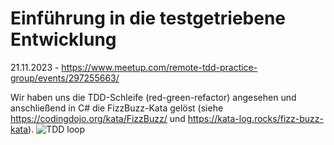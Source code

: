 # Einführung in die testgetriebene Entwicklung
21.11.2023 - https://www.meetup.com/remote-tdd-practice-group/events/297255663/

Wir haben uns die TDD-Schleife (red-green-refactor) angesehen und anschließend in C# die FizzBuzz-Kata gelöst (siehe https://codingdojo.org/kata/FizzBuzz/ und https://kata-log.rocks/fizz-buzz-kata).
![TDD loop](./TDD_Loop.png)
